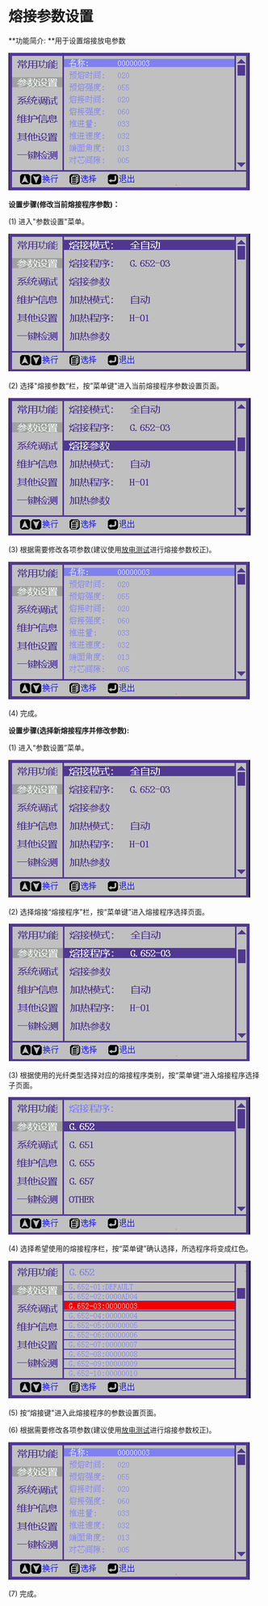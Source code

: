 # 熔接参数设置

**功能简介: **用于设置熔接放电参数

![](../../.gitbook/assets/P2-3-1.set-arc-params-cn-480-272.png)

**设置步骤(修改当前熔接程序参数)：**

(1) 进入"参数设置"菜单。

![](../../.gitbook/assets/P2-1.operation-mode-cn-480-272.png)

(2) 选择"熔接参数“栏，按”菜单键"进入当前熔接程序参数设置页面。

![](<../../.gitbook/assets/P2-3.arc parameter-cn-480-272.png>)

(3) 根据需要修改各项参数(建议使用[放电测试](../../daily-maintenance/fang-dian-ce-shi.md)进行熔接参数校正)。

![](../../.gitbook/assets/P2-3-1.set-arc-params-cn-480-272.png)

(4) 完成。

**设置步骤(选择新熔接程序并修改参数):**

(1) 进入“参数设置”菜单。

![](../../.gitbook/assets/P2-1.operation-mode-cn-480-272.png)

(2) 选择熔接“熔接程序”栏，按“菜单键”进入熔接程序选择页面。

![](<../../.gitbook/assets/P2-2.current program-cn-480-272.png>)

(3) 根据使用的光纤类型选择对应的熔接程序类别，按“菜单键”进入熔接程序选择子页面。

![](../../.gitbook/assets/P2-2-1.select-arc-program-g652-cn-480-272.png)

(4) 选择希望使用的熔接程序栏，按“菜单键”确认选择，所选程序将变成红色。

![](../../.gitbook/assets/P2-2-1-3.select-arc-program-g652-3-cn-480-272.png)

(5) 按“熔接键"进入此熔接程序的参数设置页面。

(6) 根据需要修改各项参数(建议使用[放电测试](../../daily-maintenance/fang-dian-ce-shi.md)进行熔接参数校正)。

![](../../.gitbook/assets/P2-3-1.set-arc-params-cn-480-272.png)

(7) 完成。
